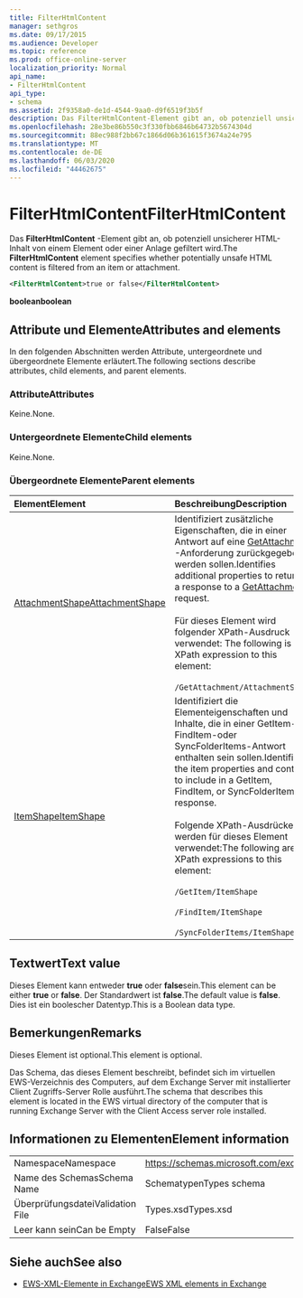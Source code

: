 ```yaml
---
title: FilterHtmlContent
manager: sethgros
ms.date: 09/17/2015
ms.audience: Developer
ms.topic: reference
ms.prod: office-online-server
localization_priority: Normal
api_name:
- FilterHtmlContent
api_type:
- schema
ms.assetid: 2f9358a0-de1d-4544-9aa0-d9f6519f3b5f
description: Das FilterHtmlContent-Element gibt an, ob potenziell unsicherer HTML-Inhalt von einem Element oder einer Anlage gefiltert wird.
ms.openlocfilehash: 28e3be86b550c3f330fbb6846b64732b5674304d
ms.sourcegitcommit: 88ec988f2bb67c1866d06b361615f3674a24e795
ms.translationtype: MT
ms.contentlocale: de-DE
ms.lasthandoff: 06/03/2020
ms.locfileid: "44462675"
---
```

# <a name="filterhtmlcontent"></a><span data-ttu-id="31763-103">FilterHtmlContent</span><span class="sxs-lookup"><span data-stu-id="31763-103">FilterHtmlContent</span></span>

<span data-ttu-id="31763-104">Das **FilterHtmlContent** -Element gibt an, ob potenziell unsicherer HTML-Inhalt von einem Element oder einer Anlage gefiltert wird.</span><span class="sxs-lookup"><span data-stu-id="31763-104">The **FilterHtmlContent** element specifies whether potentially unsafe HTML content is filtered from an item or attachment.</span></span> 
  
```xml
<FilterHtmlContent>true or false</FilterHtmlContent>
```

 <span data-ttu-id="31763-105">**boolean**</span><span class="sxs-lookup"><span data-stu-id="31763-105">**boolean**</span></span>
## <a name="attributes-and-elements"></a><span data-ttu-id="31763-106">Attribute und Elemente</span><span class="sxs-lookup"><span data-stu-id="31763-106">Attributes and elements</span></span>

<span data-ttu-id="31763-107">In den folgenden Abschnitten werden Attribute, untergeordnete und übergeordnete Elemente erläutert.</span><span class="sxs-lookup"><span data-stu-id="31763-107">The following sections describe attributes, child elements, and parent elements.</span></span>
  
### <a name="attributes"></a><span data-ttu-id="31763-108">Attribute</span><span class="sxs-lookup"><span data-stu-id="31763-108">Attributes</span></span>

<span data-ttu-id="31763-109">Keine.</span><span class="sxs-lookup"><span data-stu-id="31763-109">None.</span></span>
  
### <a name="child-elements"></a><span data-ttu-id="31763-110">Untergeordnete Elemente</span><span class="sxs-lookup"><span data-stu-id="31763-110">Child elements</span></span>

<span data-ttu-id="31763-111">Keine.</span><span class="sxs-lookup"><span data-stu-id="31763-111">None.</span></span>
  
### <a name="parent-elements"></a><span data-ttu-id="31763-112">Übergeordnete Elemente</span><span class="sxs-lookup"><span data-stu-id="31763-112">Parent elements</span></span>

|<span data-ttu-id="31763-113">**Element**</span><span class="sxs-lookup"><span data-stu-id="31763-113">**Element**</span></span>|<span data-ttu-id="31763-114">**Beschreibung**</span><span class="sxs-lookup"><span data-stu-id="31763-114">**Description**</span></span>|
|:-----|:-----|
|[<span data-ttu-id="31763-115">AttachmentShape</span><span class="sxs-lookup"><span data-stu-id="31763-115">AttachmentShape</span></span>](attachmentshape.md) <br/> | <span data-ttu-id="31763-116">Identifiziert zusätzliche Eigenschaften, die in einer Antwort auf eine [GetAttachment](getattachment.md) -Anforderung zurückgegeben werden sollen.</span><span class="sxs-lookup"><span data-stu-id="31763-116">Identifies additional properties to return in a response to a [GetAttachment](getattachment.md) request.</span></span>  <br/><br/>  <span data-ttu-id="31763-117">Für dieses Element wird folgender XPath-Ausdruck verwendet: </span><span class="sxs-lookup"><span data-stu-id="31763-117">The following is the XPath expression to this element:</span></span> <br/> <br/>  `/GetAttachment/AttachmentShape` <br/> |
|[<span data-ttu-id="31763-118">ItemShape</span><span class="sxs-lookup"><span data-stu-id="31763-118">ItemShape</span></span>](itemshape.md) <br/> | <span data-ttu-id="31763-119">Identifiziert die Elementeigenschaften und Inhalte, die in einer GetItem-, FindItem-oder SyncFolderItems-Antwort enthalten sein sollen.</span><span class="sxs-lookup"><span data-stu-id="31763-119">Identifies the item properties and content to include in a GetItem, FindItem, or SyncFolderItems response.</span></span>  <br/> <br/> <span data-ttu-id="31763-120">Folgende XPath-Ausdrücke werden für dieses Element verwendet:</span><span class="sxs-lookup"><span data-stu-id="31763-120">The following are the XPath expressions to this element:</span></span> <br/> <br/>  `/GetItem/ItemShape`<br/> <br/>  `/FindItem/ItemShape`<br/> <br/>  `/SyncFolderItems/ItemShape` <br/> |
   
## <a name="text-value"></a><span data-ttu-id="31763-121">Textwert</span><span class="sxs-lookup"><span data-stu-id="31763-121">Text value</span></span>

<span data-ttu-id="31763-122">Dieses Element kann entweder **true** oder **false**sein.</span><span class="sxs-lookup"><span data-stu-id="31763-122">This element can be either **true** or **false**.</span></span> <span data-ttu-id="31763-123">Der Standardwert ist **false**.</span><span class="sxs-lookup"><span data-stu-id="31763-123">The default value is **false**.</span></span> <span data-ttu-id="31763-124">Dies ist ein boolescher Datentyp.</span><span class="sxs-lookup"><span data-stu-id="31763-124">This is a Boolean data type.</span></span>
  
## <a name="remarks"></a><span data-ttu-id="31763-125">Bemerkungen</span><span class="sxs-lookup"><span data-stu-id="31763-125">Remarks</span></span>

<span data-ttu-id="31763-126">Dieses Element ist optional.</span><span class="sxs-lookup"><span data-stu-id="31763-126">This element is optional.</span></span>
  
<span data-ttu-id="31763-127">Das Schema, das dieses Element beschreibt, befindet sich im virtuellen EWS-Verzeichnis des Computers, auf dem Exchange Server mit installierter Client Zugriffs-Server Rolle ausführt.</span><span class="sxs-lookup"><span data-stu-id="31763-127">The schema that describes this element is located in the EWS virtual directory of the computer that is running Exchange Server with the Client Access server role installed.</span></span>
  
## <a name="element-information"></a><span data-ttu-id="31763-128">Informationen zu Elementen</span><span class="sxs-lookup"><span data-stu-id="31763-128">Element information</span></span>

|||
|:-----|:-----|
|<span data-ttu-id="31763-129">Namespace</span><span class="sxs-lookup"><span data-stu-id="31763-129">Namespace</span></span>  <br/> |https://schemas.microsoft.com/exchange/services/2006/types  <br/> |
|<span data-ttu-id="31763-130">Name des Schemas</span><span class="sxs-lookup"><span data-stu-id="31763-130">Schema Name</span></span>  <br/> |<span data-ttu-id="31763-131">Schematypen</span><span class="sxs-lookup"><span data-stu-id="31763-131">Types schema</span></span>  <br/> |
|<span data-ttu-id="31763-132">Überprüfungsdatei</span><span class="sxs-lookup"><span data-stu-id="31763-132">Validation File</span></span>  <br/> |<span data-ttu-id="31763-133">Types.xsd</span><span class="sxs-lookup"><span data-stu-id="31763-133">Types.xsd</span></span>  <br/> |
|<span data-ttu-id="31763-134">Leer kann sein</span><span class="sxs-lookup"><span data-stu-id="31763-134">Can be Empty</span></span>  <br/> |<span data-ttu-id="31763-135">False</span><span class="sxs-lookup"><span data-stu-id="31763-135">False</span></span>  <br/> |
   
## <a name="see-also"></a><span data-ttu-id="31763-136">Siehe auch</span><span class="sxs-lookup"><span data-stu-id="31763-136">See also</span></span>

- [<span data-ttu-id="31763-137">EWS-XML-Elemente in Exchange</span><span class="sxs-lookup"><span data-stu-id="31763-137">EWS XML elements in Exchange</span></span>](ews-xml-elements-in-exchange.md)

